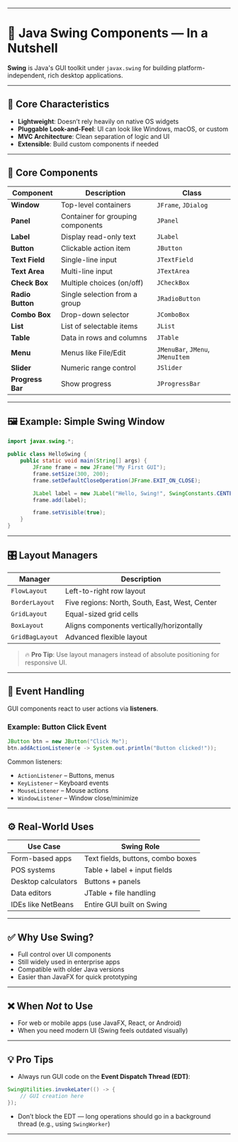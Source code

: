 
---

# 🎨 Java Swing Components — In a Nutshell

**Swing** is Java's GUI toolkit under `javax.swing` for building platform-independent, rich desktop applications.

---

## 🔧 Core Characteristics

- **Lightweight**: Doesn’t rely heavily on native OS widgets
- **Pluggable Look-and-Feel**: UI can look like Windows, macOS, or custom
- **MVC Architecture**: Clean separation of logic and UI
- **Extensible**: Build custom components if needed

---

## 🧱 Core Components

| Component | Description | Class |
|----------|-------------|-------|
| **Window** | Top-level containers | `JFrame`, `JDialog` |
| **Panel** | Container for grouping components | `JPanel` |
| **Label** | Display read-only text | `JLabel` |
| **Button** | Clickable action item | `JButton` |
| **Text Field** | Single-line input | `JTextField` |
| **Text Area** | Multi-line input | `JTextArea` |
| **Check Box** | Multiple choices (on/off) | `JCheckBox` |
| **Radio Button** | Single selection from a group | `JRadioButton` |
| **Combo Box** | Drop-down selector | `JComboBox` |
| **List** | List of selectable items | `JList` |
| **Table** | Data in rows and columns | `JTable` |
| **Menu** | Menus like File/Edit | `JMenuBar`, `JMenu`, `JMenuItem` |
| **Slider** | Numeric range control | `JSlider` |
| **Progress Bar** | Show progress | `JProgressBar` |

---

## 🖼️ Example: Simple Swing Window

```java
import javax.swing.*;

public class HelloSwing {
    public static void main(String[] args) {
        JFrame frame = new JFrame("My First GUI");
        frame.setSize(300, 200);
        frame.setDefaultCloseOperation(JFrame.EXIT_ON_CLOSE);

        JLabel label = new JLabel("Hello, Swing!", SwingConstants.CENTER);
        frame.add(label);

        frame.setVisible(true);
    }
}
```

---

## 🎛️ Layout Managers

| Manager | Description |
|---------|-------------|
| `FlowLayout` | Left-to-right row layout |
| `BorderLayout` | Five regions: North, South, East, West, Center |
| `GridLayout` | Equal-sized grid cells |
| `BoxLayout` | Aligns components vertically/horizontally |
| `GridBagLayout` | Advanced flexible layout |

> 🔥 **Pro Tip**: Use layout managers instead of absolute positioning for responsive UI.

---

## 🧠 Event Handling

GUI components react to user actions via **listeners**.

### Example: Button Click Event

```java
JButton btn = new JButton("Click Me");
btn.addActionListener(e -> System.out.println("Button clicked!"));
```

Common listeners:
- `ActionListener` – Buttons, menus
- `KeyListener` – Keyboard events
- `MouseListener` – Mouse actions
- `WindowListener` – Window close/minimize

---

## ⚙️ Real-World Uses

| Use Case            | Swing Role |
|---------------------|------------|
| Form-based apps     | Text fields, buttons, combo boxes |
| POS systems         | Table + label + input fields |
| Desktop calculators | Buttons + panels |
| Data editors        | JTable + file handling |
| IDEs like NetBeans  | Entire GUI built on Swing |

---

## ✅ Why Use Swing?

- Full control over UI components
- Still widely used in enterprise apps
- Compatible with older Java versions
- Easier than JavaFX for quick prototyping

---

## ❌ When *Not* to Use

- For web or mobile apps (use JavaFX, React, or Android)
- When you need modern UI (Swing feels outdated visually)

---

## 💡 Pro Tips

- Always run GUI code on the **Event Dispatch Thread (EDT)**:
```java
SwingUtilities.invokeLater(() -> {
    // GUI creation here
});
```

- Don’t block the EDT — long operations should go in a background thread (e.g., using `SwingWorker`)

---

